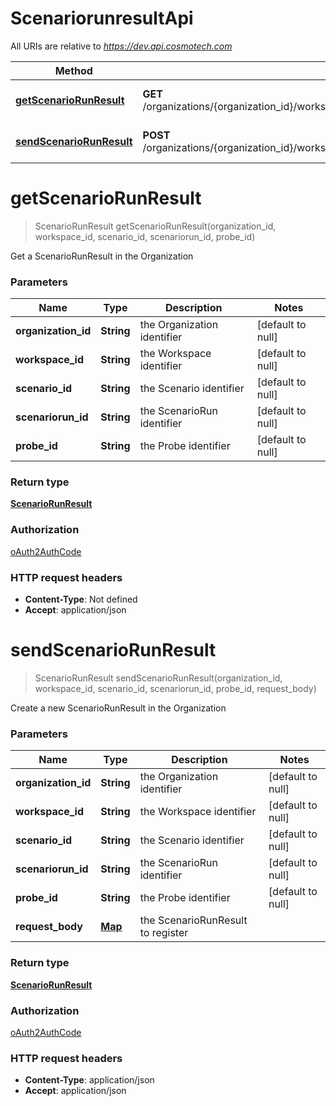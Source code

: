 # ScenariorunresultApi

All URIs are relative to *https://dev.api.cosmotech.com*

| Method | HTTP request | Description |
|------------- | ------------- | -------------|
| [**getScenarioRunResult**](ScenariorunresultApi.md#getScenarioRunResult) | **GET** /organizations/{organization_id}/workspaces/{workspace_id}/scenarios/{scenario_id}/scenarioruns/{scenariorun_id}/probes/{probe_id} | Get a ScenarioRunResult in the Organization |
| [**sendScenarioRunResult**](ScenariorunresultApi.md#sendScenarioRunResult) | **POST** /organizations/{organization_id}/workspaces/{workspace_id}/scenarios/{scenario_id}/scenarioruns/{scenariorun_id}/probes/{probe_id} | Create a new ScenarioRunResult in the Organization |


<a name="getScenarioRunResult"></a>
# **getScenarioRunResult**
> ScenarioRunResult getScenarioRunResult(organization\_id, workspace\_id, scenario\_id, scenariorun\_id, probe\_id)

Get a ScenarioRunResult in the Organization

### Parameters

|Name | Type | Description  | Notes |
|------------- | ------------- | ------------- | -------------|
| **organization\_id** | **String**| the Organization identifier | [default to null] |
| **workspace\_id** | **String**| the Workspace identifier | [default to null] |
| **scenario\_id** | **String**| the Scenario identifier | [default to null] |
| **scenariorun\_id** | **String**| the ScenarioRun identifier | [default to null] |
| **probe\_id** | **String**| the Probe identifier | [default to null] |

### Return type

[**ScenarioRunResult**](../Models/ScenarioRunResult.md)

### Authorization

[oAuth2AuthCode](../README.md#oAuth2AuthCode)

### HTTP request headers

- **Content-Type**: Not defined
- **Accept**: application/json

<a name="sendScenarioRunResult"></a>
# **sendScenarioRunResult**
> ScenarioRunResult sendScenarioRunResult(organization\_id, workspace\_id, scenario\_id, scenariorun\_id, probe\_id, request\_body)

Create a new ScenarioRunResult in the Organization

### Parameters

|Name | Type | Description  | Notes |
|------------- | ------------- | ------------- | -------------|
| **organization\_id** | **String**| the Organization identifier | [default to null] |
| **workspace\_id** | **String**| the Workspace identifier | [default to null] |
| **scenario\_id** | **String**| the Scenario identifier | [default to null] |
| **scenariorun\_id** | **String**| the ScenarioRun identifier | [default to null] |
| **probe\_id** | **String**| the Probe identifier | [default to null] |
| **request\_body** | [**Map**](../Models/string.md)| the ScenarioRunResult to register | |

### Return type

[**ScenarioRunResult**](../Models/ScenarioRunResult.md)

### Authorization

[oAuth2AuthCode](../README.md#oAuth2AuthCode)

### HTTP request headers

- **Content-Type**: application/json
- **Accept**: application/json

